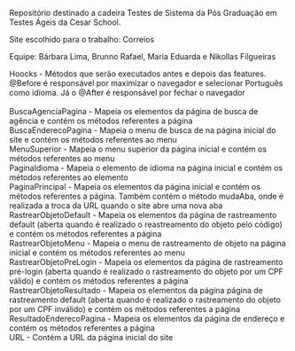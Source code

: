 Repositório destinado a cadeira Testes de Sistema da Pós Graduação em Testes Ágeis da Cesar School.

Site escolhido para o trabalho: Correios

Equipe: Bárbara Lima, Brunno Rafael, Maria Eduarda e Nikollas Filgueiras


Hoocks - Métodos que serão executados antes e depois das features. @Before é responsável por maximizar o navegador e selecionar Português como idioma. Já o @After é responsável por fechar o navegador <br>
<br>
BuscaAgenciaPagina - Mapeia os elementos da página de busca de agência e contém os métodos referentes a página <br>
BuscaEnderecoPagina - Mapeia o menu de busca de na página inicial do site e contém os métodos referentes ao menu <br>
MenuSuperior - Mapeia o menu superior da página inicial e contém os métodos referentes ao menu <br>
PaginaIdioma - Mapeia o elemento de idioma na página inicial e contém os métodos referentes ao elemento <br>
PaginaPrincipal - Mapeia os elementos da página inicial e contém os métodos referentes a página. Também contém o método mudaAba, onde é realizada a troca da URL quando o site abre uma nova aba <br>
RastrearObjetoDefault - Mapeia os elementos da página de rastreamento default (aberta quando é realizado o reastreamento do objeto pelo código) e contém os métodos referentes a página <br>
RastrearObjetoMenu - Mapeia o menu de rastreamento de objeto na página inicial e contém os métodos referentes ao menu <br>
RastrearObjetoPreLogin - Mapeia os elementos da página de rastreamento pré-login (aberta quando é realizado o rastreamento do objeto por um CPF válido) e contém os métodos referentes a página <br>
RastrearObjetoResultado - Mapeia os elementos da página página de rastreamento default (aberta quando é realizado o rastreamento do objeto por um CPF inválido) e contém os métodos referentes a página <br>
ResultadoEnderecoPagina - Mapeia os elementos da página de endereço e contém os métodos referentes a página <br>
URL - Contém a URL da página inicial do site